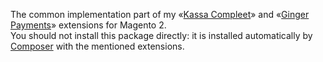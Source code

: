 The common implementation part of my «[Kassa Compleet](https://mage2.pro/c/extensions/kassa-compleet)» and «[Ginger Payments](https://mage2.pro/c/extensions/ginger-payments)»  extensions for Magento 2.  
You should not install this package directly: it is installed automatically by [Composer](https://getcomposer.org/) with the mentioned extensions.
